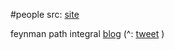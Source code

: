#people 
src: [site](https://www.dam.brown.edu/people/mumford/)

feynman path integral [blog](https://www.dam.brown.edu/people/mumford/blog/2014/FeynmanIntegral.html) (^: [tweet](https://x.com/isomorphisms/status/1717223232623857728?s=20) )

